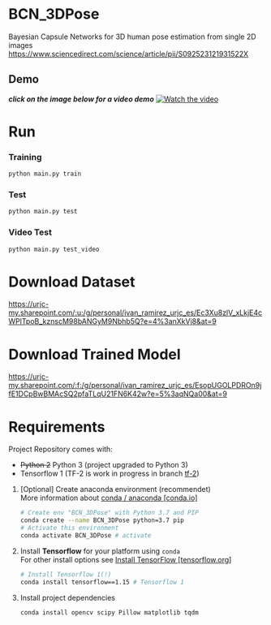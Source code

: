 # BCN_3DPose
Bayesian Capsule Networks for 3D human pose estimation from single 2D images
https://www.sciencedirect.com/science/article/pii/S092523121931522X

## Demo
**_click on the image below for a video demo_**
[![Watch the video](https://img.youtube.com/vi/cJsPnm-T9cA/maxresdefault.jpg)](https://youtu.be/cJsPnm-T9cA)


# Run

### Training
```bash
python main.py train
```

### Test
```bash
python main.py test
```

### Video Test
```bash
python main.py test_video
```


# Download Dataset
https://urjc-my.sharepoint.com/:u:/g/personal/ivan_ramirez_urjc_es/Ec3Xu8zlV_xLkjE4cWPlTpoB_kznscM98bANGyM9Nbhb5Q?e=4%3anXkVj8&at=9
# Download Trained Model
https://urjc-my.sharepoint.com/:f:/g/personal/ivan_ramirez_urjc_es/EsopUGOLPDROn9jfE1DCpBwBMAcSQ2pfaTLqU21FN6K42w?e=5%3aqNQa00&at=9


# Requirements

Project Repository comes with:
 - ~~Python 2~~ Python 3 (project upgraded to Python 3)
 - Tensorflow 1 (TF-2 is work in progress in branch [tf-2](https://github.com/suhrmann/BCN_3DPose/tree/tf-2))

1. [Optional] Create anaconda environment (recommendet) <br/>
    More information about [conda / anaconda [conda.io]](https://docs.conda.io/en/latest/)
    ```bash
    # Create env "BCN_3DPose" with Python 3.7 and PIP
    conda create --name BCN_3DPose python=3.7 pip
    # Activate this environment
    conda activate BCN_3DPose # activate 
    ```

2. Install **Tensorflow** for your platform using ``conda`` <br />
    For other install options see [Install TensorFlow [tensorflow.org]](https://www.tensorflow.org/install)
    ```bash
    # Install Tensorflow 1(!)
    conda install tensorflow==1.15 # Tensorflow 1
    ```

2. Install project dependencies
    ```bash
    conda install opencv scipy Pillow matplotlib tqdm
    ```

